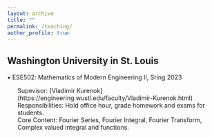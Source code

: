 ```yaml
---
layout: archive
title: ""
permalink: /teaching/
author_profile: true
---
```

Washington University in St. Louis
------
  • ESE502: Mathematics of Modern Engineering II, Sring 2023 <br />
  <ul>Supevisor: [Vladimir Kurenok](https://engineering.wustl.edu/faculty/Vladimir-Kurenok.html) <br />
  Responsibilities: Hold office hour, grade homework and exams for students. <br />
  Core Content: Fourier Series, Fourier Integral, Fourier Transform, Complex valued integral and functions.
  </ul>
      
      
      
      
      
